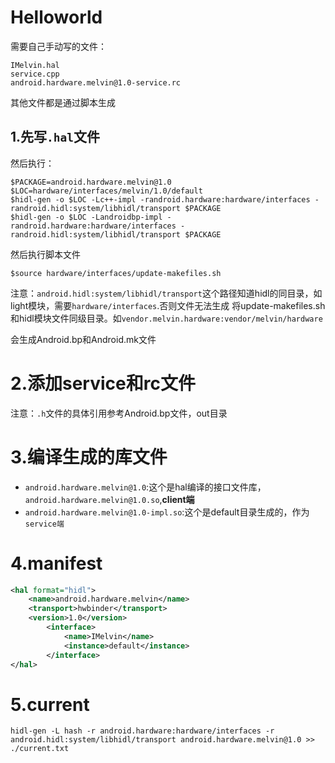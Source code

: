 # Helloworld

需要自己手动写的文件：

```
IMelvin.hal
service.cpp
android.hardware.melvin@1.0-service.rc
```

其他文件都是通过脚本生成

## 1.先写`.hal`文件

然后执行：

```
$PACKAGE=android.hardware.melvin@1.0
$LOC=hardware/interfaces/melvin/1.0/default
$hidl-gen -o $LOC -Lc++-impl -randroid.hardware:hardware/interfaces -randroid.hidl:system/libhidl/transport $PACKAGE
$hidl-gen -o $LOC -Landroidbp-impl -randroid.hardware:hardware/interfaces -randroid.hidl:system/libhidl/transport $PACKAGE
```

然后执行脚本文件

```
$source hardware/interfaces/update-makefiles.sh 
```

注意：`android.hidl:system/libhidl/transport`这个路径知道hidl的同目录，如light模块，需要`hardware/interfaces`.否则文件无法生成
将update-makefiles.sh和hidl模块文件同级目录。如`vendor.melvin.hardware:vendor/melvin/hardware`

会生成Android.bp和Android.mk文件

# 2.添加service和rc文件


注意：`.h`文件的具体引用参考Android.bp文件，out目录

# 3.编译生成的库文件

* `android.hardware.melvin@1.0`:这个是hal编译的接口文件库，`android.hardware.melvin@1.0.so`,**client端**
* `android.hardware.melvin@1.0-impl.so`:这个是default目录生成的，作为`service端`


# 4.manifest

```xml
<hal format="hidl">
	<name>android.hardware.melvin</name>
	<transport>hwbinder</transport>
	<version>1.0</version>
		<interface>
			<name>IMelvin</name>
			<instance>default</instance>
		</interface>
</hal>
```

# 5.current

```
hidl-gen -L hash -r android.hardware:hardware/interfaces -r android.hidl:system/libhidl/transport android.hardware.melvin@1.0 >> ./current.txt
```